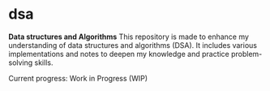 # dsa
**Data structures and Algorithms**
This repository is made to enhance my understanding of data structures and algorithms (DSA).
It includes various implementations and notes to deepen my knowledge and practice problem-solving skills.

Current progress: Work in Progress (WIP)
